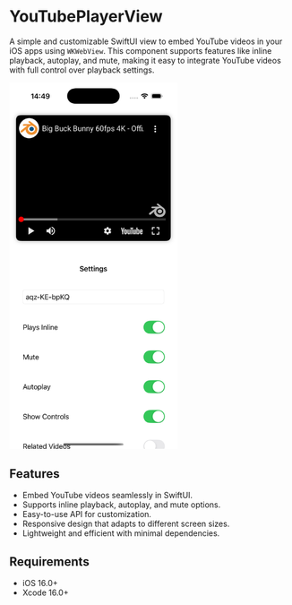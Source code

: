 # YouTubePlayerView

A simple and customizable SwiftUI view to embed YouTube videos in your iOS apps using `WKWebView`. This component supports features like inline playback, autoplay, and mute, making it easy to integrate YouTube videos with full control over playback settings.

<img src="https://github.com/t-osawa-009/YouTubePlayerView/blob/main/simulator_screenshot.png?raw=true" width="300">

## Features

- Embed YouTube videos seamlessly in SwiftUI.
- Supports inline playback, autoplay, and mute options.
- Easy-to-use API for customization.
- Responsive design that adapts to different screen sizes.
- Lightweight and efficient with minimal dependencies.

## Requirements

- iOS 16.0+
- Xcode 16.0+
